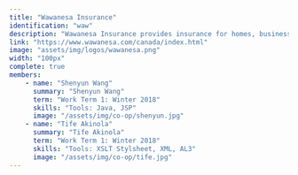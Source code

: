 ```yaml
---
title: "Wawanesa Insurance"
identification: "waw"
description: "Wawanesa Insurance provides insurance for homes, businesses, automobiles and more."
link: "https://www.wawanesa.com/canada/index.html"
image: "assets/img/logos/wawanesa.png"
width: "100px"
complete: true
members:
    - name: "Shenyun Wang"
      summary: "Shenyun Wang"
      term: "Work Term 1: Winter 2018"
      skills: "Tools: Java, JSP"
      image: "/assets/img/co-op/shenyun.jpg"
    - name: "Tife Akinola"
      summary: "Tife Akinola"
      term: "Work Term 1: Winter 2018"
      skills: "Tools: XSLT Stylsheet, XML, AL3"
      image: "/assets/img/co-op/tife.jpg"
---
```

